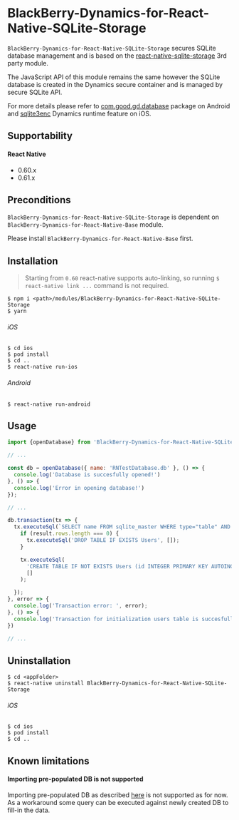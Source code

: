 # BlackBerry-Dynamics-for-React-Native-SQLite-Storage

`BlackBerry-Dynamics-for-React-Native-SQLite-Storage` secures SQLite database management and is based on the [react-native-sqlite-storage](https://github.com/andpor/react-native-sqlite-storage) 3rd party module.

The JavaScript API of this module remains the same however the SQLite database is created in the Dynamics secure container and is managed by secure SQLite API. 

For more details please refer to [com.good.gd.database](https://developer.blackberry.com/devzone/files/blackberry-dynamics/android/namespacecom_1_1good_1_1gd_1_1database.html) package on Android and [sqlite3enc](https://developer.blackberry.com/devzone/files/blackberry-dynamics/ios/sqlite.html) Dynamics runtime feature on iOS.

## Supportability
#### React Native
 - 0.60.x
 - 0.61.x

## Preconditions
`BlackBerry-Dynamics-for-React-Native-SQLite-Storage` is dependent on `BlackBerry-Dynamics-for-React-Native-Base` module.

Please install `BlackBerry-Dynamics-for-React-Native-Base` first.
## Installation
> Starting from `0.60` react-native supports auto-linking, so running `$ react-native link ...` command is not required.

    $ npm i <path>/modules/BlackBerry-Dynamics-for-React-Native-SQLite-Storage
    $ yarn

###### iOS
    $ cd ios
    $ pod install
    $ cd ..
    $ react-native run-ios
###### Android
    $ react-native run-android

## Usage
```javascript
import {openDatabase} from 'BlackBerry-Dynamics-for-React-Native-SQLite-Storage';

// ...

const db = openDatabase({ name: 'RNTestDatabase.db' }, () => {
  console.log('Database is succesfully opened!')
}, () => { 
  console.log('Error in opening database!')
});

// ...

db.transaction(tx => {
  tx.executeSql(`SELECT name FROM sqlite_master WHERE type="table" AND name="Users";`, [], (tx, result) => {
    if (result.rows.length === 0) {
      tx.executeSql('DROP TABLE IF EXISTS Users', []);
    }

    tx.executeSql(
      'CREATE TABLE IF NOT EXISTS Users (id INTEGER PRIMARY KEY AUTOINCREMENT, username VARCHAR(20), phone INT(10), address VARCHAR(255))',
      []
    );

  });
}, error => {
  console.log('Transaction error: ', error);
}, () => {
  console.log('Transaction for initialization users table is succesfully finished!');
})

// ...
```

## Uninstallation
    $ cd <appFolder>
    $ react-native uninstall BlackBerry-Dynamics-for-React-Native-SQLite-Storage

###### iOS
    $ cd ios
    $ pod install
    $ cd ..

## Known limitations
#### Importing pre-populated DB is not supported
Importing pre-populated DB as described [here](https://github.com/andpor/react-native-sqlite-storage#importing-a-pre-populated-database) is not supported as for now.
As a workaround some query can be executed against newly created DB to fill-in the data.